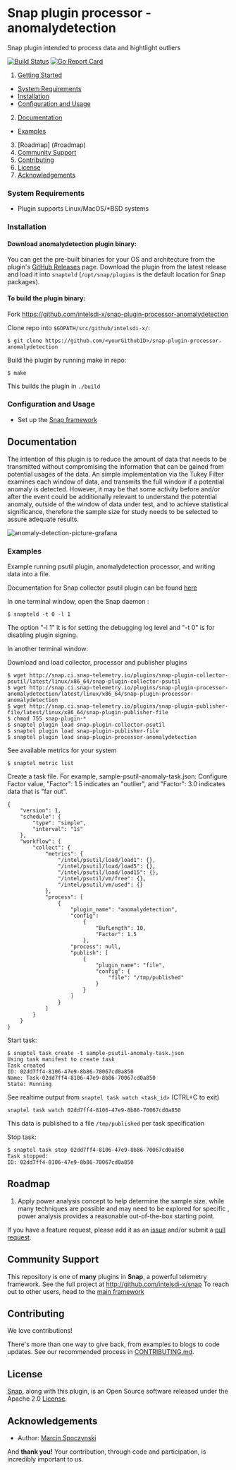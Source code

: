 # Snap plugin processor - anomalydetection
Snap plugin intended to process data and hightlight outliers

[![Build Status](https://travis-ci.org/intelsdi-x/snap-plugin-processor-anomalydetection.svg?branch=master)](https://travis-ci.org/intelsdi-x/snap-plugin-processor-anomalydetection)
[![Go Report Card](https://goreportcard.com/badge/intelsdi-x/snap-plugin-processor-anomalydetection)](https://goreportcard.com/report/intelsdi-x/snap-plugin-processor-anomalydetection)

1. [Getting Started](#getting-started)
  * [System Requirements](#system-requirements)
  * [Installation](#installation)
  * [Configuration and Usage](configuration-and-usage)
2. [Documentation](#documentation)
  * [Examples](#examples)
3. [Roadmap] (#roadmap)
4. [Community Support](#community-support)
5. [Contributing](#contributing)
6. [License](#license)
7. [Acknowledgements](#acknowledgements)

### System Requirements
* Plugin supports Linux/MacOS/*BSD systems

### Installation
#### Download anomalydetection plugin binary:
You can get the pre-built binaries for your OS and architecture from the plugin's [GitHub Releases](https://github.com/intelsdi-x/snap-plugin-processor-anomalydetection/releases) page. Download the plugin from the latest release and load it into `snapteld` (`/opt/snap/plugins` is the default location for Snap packages).

#### To build the plugin binary:
Fork https://github.com/intelsdi-x/snap-plugin-processor-anomalydetection

Clone repo into `$GOPATH/src/github/intelsdi-x/`:
```
$ git clone https://github.com/<yourGithubID>/snap-plugin-processor-anomalydetection
```
Build the plugin by running make in repo:
```
$ make
```
This builds the plugin in `./build`

### Configuration and Usage
* Set up the [Snap framework](https://github.com/intelsdi-x/snap#getting-started)

## Documentation

The intention of this plugin is to reduce the amount of data that needs to be transmitted without compromising the information that can be gained from potential usages of the data. 
An simple implementation via the Tukey Filter examines each window of data, and transmits the full window if a potential anomaly is detected.
However, it may be that some activity before and/or after the event could be additionally relevant to understand the potential anomaly, outside of the window of data under test, and to achieve statistical significance, 
therefore the sample size for study needs to be selected to assure adequate results.

![anomaly-detection-picture-grafana](https://raw.githubusercontent.com/intelsdi-x/snap-plugin-processor-anomalydetection/master/anomaly.png)

### Examples
Example running psutil plugin, anomalydetection processor, and writing data into a file.

Documentation for Snap collector psutil plugin can be found [here](https://github.com/intelsdi-x/snap-plugin-collector-psutil)

In one terminal window, open the Snap daemon :
```
$ snapteld -t 0 -l 1
```
The option "-l 1" it is for setting the debugging log level and "-t 0" is for disabling plugin signing.

In another terminal window:

Download and load collector, processor and publisher plugins
```
$ wget http://snap.ci.snap-telemetry.io/plugins/snap-plugin-collector-psutil/latest/linux/x86_64/snap-plugin-collector-psutil
$ wget http://snap.ci.snap-telemetry.io/plugins/snap-plugin-processor-anomalydetection/latest/linux/x86_64/snap-plugin-processor-anomalydetection
$ wget http://snap.ci.snap-telemetry.io/plugins/snap-plugin-publisher-file/latest/linux/x86_64/snap-plugin-publisher-file
$ chmod 755 snap-plugin-*
$ snaptel plugin load snap-plugin-collector-psutil
$ snaptel plugin load snap-plugin-publisher-file
$ snaptel plugin load snap-plugin-processor-anomalydetection
```

See available metrics for your system
```
$ snaptel metric list
```

Create a task file. For example, sample-psutil-anomaly-task.json:
Configure Factor value, "Factor": 1.5 indicates an "outlier", and "Factor": 3.0 indicates data that is "far out".

```
{
    "version": 1,
    "schedule": {
        "type": "simple",
        "interval": "1s"
    },
    "workflow": {
        "collect": {
            "metrics": {
                "/intel/psutil/load/load1": {},
                "/intel/psutil/load/load5": {},
                "/intel/psutil/load/load15": {},
                "/intel/psutil/vm/free": {},
                "/intel/psutil/vm/used": {}
            },
            "process": [
                {
                    "plugin_name": "anomalydetection",
                    "config":
                        {
                            "BufLength": 10,
                            "Factor": 1.5
                        },
                    "process": null,
                    "publish": [
                        {
                            "plugin_name": "file",
                            "config": {
                                "file": "/tmp/published"
                            }
                        }
                    ]
                }
            ]
        }
    }
}
```

Start task:
```
$ snaptel task create -t sample-psutil-anomaly-task.json
Using task manifest to create task
Task created
ID: 02dd7ff4-8106-47e9-8b86-70067cd0a850
Name: Task-02dd7ff4-8106-47e9-8b86-70067cd0a850
State: Running
```

See realtime output from `snaptel task watch <task_id>` (CTRL+C to exit)
```
snaptel task watch 02dd7ff4-8106-47e9-8b86-70067cd0a850
```

This data is published to a file `/tmp/published` per task specification

Stop task:
```
$ snaptel task stop 02dd7ff4-8106-47e9-8b86-70067cd0a850
Task stopped:
ID: 02dd7ff4-8106-47e9-8b86-70067cd0a850
```

## Roadmap

1. Apply power analysis concept to help determine the sample size. while many techniques are possible and may need to be explored for specific , power analysis provides a reasonable out-of-the-box starting point.  

If you have a feature request, please add it as an [issue](https://github.com/intelsdi-x/snap-plugin-processor-anomalydetection/issues/new) and/or submit a [pull request](https://github.com/intelsdi-x/snap-plugin-processor-anomalydetection/pulls).

## Community Support
This repository is one of **many** plugins in **Snap**, a powerful telemetry framework. See the full project at http://github.com/intelsdi-x/snap To reach out to other users, head to the [main framework](https://github.com/intelsdi-x/snap#community-support)

## Contributing
We love contributions!

There's more than one way to give back, from examples to blogs to code updates. See our recommended process in [CONTRIBUTING.md](CONTRIBUTING.md).

## License
[Snap](http://github.com:intelsdi-x/snap), along with this plugin, is an Open Source software released under the Apache 2.0 [License](LICENSE).

## Acknowledgements

* Author: [Marcin Spoczynski](https://github.com/sandlbn)

And **thank you!** Your contribution, through code and participation, is incredibly important to us.
